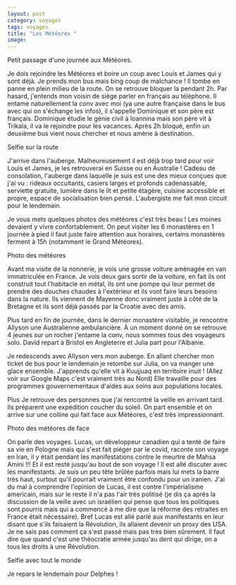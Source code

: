 ```yaml
---
layout: post 
category: voyages
tags: voyages
title: "Les Météores "
image: 
---
```


Petit passage d'une journée aux Météores. 

<!--more--> 

Je dois rejoindre les Météores et boire un coup avec Louis et James qui y sont déjà. Je prends mon bus mais bing coup de malchance ! Il tombe en panne en plein milieu de la route. On se retrouve bloquer la pendant 2h. Par hasard, j'entends mon voisin de siège parler en français au téléphone. Il entame naturellement la conv avec moi (ya une autre française dans le bus avec qui on s'échange les infos), il s'appelle Dominique et son père est français. Dominique étudie le génie civil à Ioannina mais son père vit à Trikala, il va le rejoindre pour les vacances. 
Après 2h bloqué, enfin un deuxième bus vient nous chercher et nous amène à destination. 

Selfie sur la route

J'arrive dans l'auberge. Malheureusement il est déjà trop tard pour voir Louis et James, je les retrouverai en Suisse ou en Australie ! 
Cadeau de consolation, l'auberge dans laquelle je suis est une des mieux conçues que j'ai vu : rideaux occultants, casiers larges et profonds cadenassable, serviette gratuite, lumière dans le lit et petite étagère, cuisine accessible et propre, espace de socialisation bien pensé. L'aubergiste me fait mon circuit pour le lendemain. 

Je vous mets quelques photos des météores c'est très beau ! Les moines devaient y vivre confortablement. On peut visiter les 6 monastères en 1 journée à pied il faut juste faire attention aux horaires, certains monastères ferment à 15h (notamment le Grand Météores).

Photo des météores 

Avant ma visite de la nonnerie, je vois une grosse voiture aménagée en van immatriculée en France. Je vois deux gars sortir de la voiture, en fait ils ont construit tout l'habitacle en métal, ils ont une pompe qui leur permet de prendre des douches chaudes à l'extérieur et ils vont faire leurs besoins dans la nature. Ils viennent de Mayenne donc vraiment juste à côté de la Bretagne et ils sont déjà passés par la Croatie avec des amis. 

Plus tard en fin de journée, dans le dernier monastère visitable, je rencontre Allyson une Australienne ambulancière. À un moment donné on se retrouve 4 jeunes sur un rocher j'entame la conv, nous sommes tous des voyageurs solo. David repart à Bristol en Angleterre et Julia part pour l'Albanie. 

Je redescends avec Allyson vers mon auberge. En allant chercher mon ticket de bus pour le lendemain je retombe sur Julia, on va manger une glace ensemble. J'apprends qu'elle vit à Kuujjuaq en territoire inuit ! (Allez voir sur Google Maps c'est vraiment très au Nord) Elle travaille pour des programmes gouvernementaux d'aides aux soins aux populations locales. 

Plus Je retrouve des personnes que j'ai rencontré la veille en arrivant tard. Ils préparent une expédition coucher du soleil. On part ensemble et on arrive sur une colline qui fait face aux Météores, c'est très impressionnant. 

Photo des météores de face

On parle des voyages. Lucas, un développeur canadien qui a tenté de faire sa vie en Pologne mais qui s'est fait piéger par le covid, raconte son voyage en Iran, il y était pendant les manifestations contre le meurtre de Mahsa Amini !!! Et il est resté jusqu'au bout de son voyage ! Il est allé discuter avec les manifestants. Je suis un peu tête brûlée parfois mais lui mets la barre très haut, surtout qu'il pourrait vraiment être confondu pour un iranien. 
J'ai du mal à comprendre l'opinion de Lucas, il est contre l'impérialisme americain, mais sur le reste il n'a pas l'air très politisé (je dis ça après la discussion de la veille avec un israélien qui pense que tous les politiques sont pourris mais qui a commencé à me dire que la réforme des retraites en France était nécessaire). Bref Lucas est allé parlé aux manifestants en leur disant que s'ils faisaient la Révolution, ils allaient devenir un proxy des USA. Je ne sais pas comment ça s'est passé mais pas très bien sûrement. Il faut dire que quand c'est une théocratie armée jusqu'au dent qui dirige, on a tous les droits à une Révolution. 

Selfie avec tout le monde 

Je repars le lendemain pour Delphes ! 

